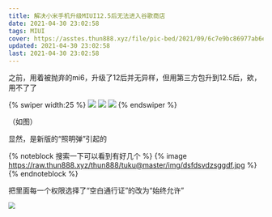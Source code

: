 ```yaml
---
title: 解决小米手机升级MIUI12.5后无法进入谷歌商店
date: 2021-04-30 23:02:58
tags: MIUI
cover: https://asstes.thun888.xyz/file/pic-bed/2021/09/6c7e9bc86977ab6e2e4e11098c745889.webp
updated: 2021-04-30 23:02:58
last: 2021-04-30 23:02:58
---
```


之前，用着被抛弃的mi6，升级了12后并无异样，但用第三方包升到12.5后，欸，用不了了

<!-- more -->

{% swiper width:25 %}
![](https://raw.thun888.xyz/thun888/tuku@master/img/IMG_20210424_212057.jpg)
![](https://raw.thun888.xyz/thun888/tuku@master/img/Screenshot_2021-04-24-21-19-58-835_com.android.ve.jpg)
![](https://raw.thun888.xyz/thun888/tuku@master/img/Screenshot_2021-04-24-21-20-21-301_com.android.ve.jpg)
{% endswiper %}

（如图）

显然，是新版的“照明弹”引起的

{% noteblock 搜索一下可以看到有好几个 %}
{% image https://raw.thun888.xyz/thun888/tuku@master/img/dsfdsvdzsggdf.jpg %}
{% endnoteblock %}

把里面每一个权限选择了“空白通行证”的改为“始终允许”

<img src="https://raw.thun888.xyz/thun888/tuku@master/img/Screenshot_2021-04-30-23-12-52-256_com.miui.secur.jpg" style="zoom: 80%;" />